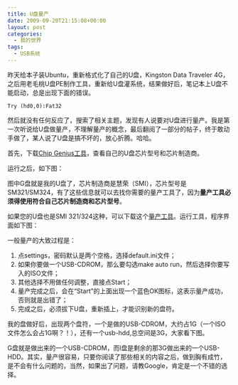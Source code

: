 ```yaml
---
title: U盘量产
date: 2009-09-20T21:15:08+00:00
layout: post
categories:
  - 我的世界
tags:
  - USB系统
---
```


昨天给本子装Ubuntu，重新格式化了自己的U盘，Kingston Data Traveler 4G，之后用老毛桃U盘PE制作工具，重新给U盘灌系统，结果做好后，笔记本上U盘不能启动，总是出现下面的错误。
```
Try (hd0,0):Fat32
```
然后就没有任何反应了，搜索了相关主题，发现有人说要对U盘进行量产。我是第一次听说给U盘做量产，不理解量产的概念，最后翻阅了一部分的帖子，终于敢动手做了，某人说了U盘是搞不坏的，放心折腾。哈哈。

首先，下载[Chip Genius工具](http://cid-574f8e37bafc4791.skydrive.live.com/self.aspx/.Public/ChipGenius-v2.64.zip)，查看自己的U盘芯片型号和芯片制造商。

运行之后，如下图：
<!--more-->
图中G盘就是我的U盘了，芯片制造商是慧荣（SMI），芯片型号是SM321/SM324，有了这些信息就可以去找你需要的量产工具了，因为**量产工具必须得使用符合自己芯片制造商和芯片型号**。

如果您的U盘也是SMI 321/324这种，可以下载这个[量产工具](http://cid-574f8e37bafc4791.skydrive.live.com/self.aspx/.Public/release-test%5E_sm32x%5E_i0414.zip)。运行工具，程序界面如下图：

一般量产的大致过程是：

1. 点settings，密码默认是两个空格，选择default.ini文件；
2. 如果你要做一个USB-CDROM，那么要勾选make auto run，然后选择你要写入的ISO文件；
3. 其他选择不用做任何调整，直接点Start；
4. 量产完成之后，会在“Start”的上面出现一个蓝色OK图标，这表示量产成功，否则就是出错了；
5. 完成之后，必须拔下U盘，重新插上，才能识别新的盘符。

我的盘做好后，出现两个盘符，一个是做的USB-CDROM，大约占1G（一个ISO文件怎么会占1G啊？！），还有一个usb-hdd,总空间是3G，大家看下图。

G盘就是做出来的一个USB-CDROM，而I盘是剩余的那3G做出来的一个USB-HDD。其实，量产很容易，只要你阅读了那些相关的内容之后，做到胸有成竹，是不会有什么问题的，当然，如果出了问题，请教Google，肯定是一个不错的选择。